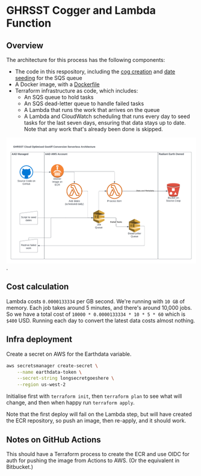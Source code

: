 # GHRSST Cogger and Lambda Function

## Overview

The architecture for this process has the following components:

* The code in this respository, including the [cog creation](ghrsst_cogger.py)
  and [date seeding](ghrsst_dategen.py) for the SQS queue
* A Docker image, with a [Dockerfile](Dockerfile)
* Terraform infrastructure as code, which includes:
  * An SQS queue to hold tasks
  * An SQS dead-letter queue to handle failed tasks
  * A Lambda that runs the work that arrives on the queue
  * A Lambda and CloudWatch scheduling that runs every day to seed tasks
    for the last seven days, ensuring that data stays up to date. Note that
    any work that's already been done is skipped.

![Architecture](architecture.png).

## Cost calculation

Lambda costs `0.0000133334` per GB second. We're running with `10 GB` of memory. Each
job takes around 5 minutes, and there's around 10,000 jobs. So we have a total cost
of `10000 * 0.0000133334 * 10 * 5 * 60` which is `$400` USD. Running each day to convert
the latest data costs almost nothing.

## Infra deployment

Create a secret on AWS for the Earthdata variable.

```bash
aws secretsmanager create-secret \
    --name earthdata-token \
    --secret-string longsecretgoeshere \
    --region us-west-2
```

Initialise first with `terraform init`, then `terraform plan` to see what will
change, and then when happy run `terraform apply`.

Note that the first deploy will fail on the Lambda step, but will
have created the ECR repository, so push an image, then re-apply, and
it should work.

## Notes on GitHub Actions

This should have a Terraform process to create the ECR and use OIDC for auth
for pushing the image from Actions to AWS. (Or the equivalent in Bitbucket.)
